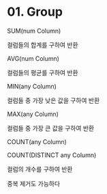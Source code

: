 # 01. Group

<show-structure for="procedure" />

<procedure title="SUM 합계" id="sum" style="choices">
    <step>
        <p>SUM(num Column)</p>
    </step>
    <step>
        <p>컬럼들의 합계를 구하여 반환</p>
    </step>
    <code-block src="/Language/dbms/sql/oracle_function.sql" include-lines="15-16" lang="sql"/>
</procedure>

<procedure title="AVG 평균" id="avg" style="choices">
    <step>
        <p>AVG(num Column)</p>
    </step>
    <step>
        <p>컬럼들의 평균를 구하여 반환</p>
    </step>
    <code-block src="/Language/dbms/sql/oracle_function.sql" include-lines="20-21" lang="sql"/>
    <code-block src="/Language/dbms/sql/oracle_function.sql" include-lines="24-27" lang="sql"/>
</procedure>

<procedure title="MIN 최소" id="min" style="choices">
    <step>
        <p>MIN(any Column)</p>
    </step>
    <step>
        <p>컬럼들 중 가장 낮은 값을 구하여 반환</p>
    </step>
    <code-block src="/Language/dbms/sql/oracle_function.sql" include-lines="32-35" lang="sql"/>
</procedure>

<procedure title="MAX 최대" id="max" style="choices">
    <step>
        <p>MAX(any Column)</p>
    </step>
    <step>
        <p>컬럼들 중 가장 큰 값을 구하여 반환</p>
    </step>
    <code-block src="/Language/dbms/sql/oracle_function.sql" include-lines="39-42" lang="sql"/>
</procedure>

<procedure title="COUNT 개수" id="count" style="choices">
    <step>
        <p>COUNT(any Column)</p>
        <p>COUNT(DISTINCT any Column)</p>
    </step>
    <step>
        <p>컬럼의 개수를 구하여 반환</p>
        <p>중복 제거도 가능하다</p>
    </step>
    <code-block src="/Language/dbms/sql/oracle_function.sql" include-lines="44-51" lang="sql"/>
</procedure>